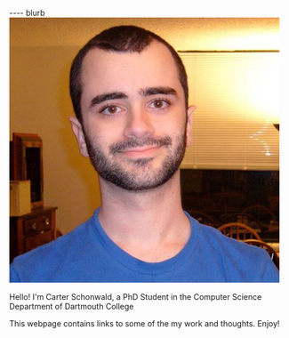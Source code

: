 ---- blurb
![](static/carter-profile.jpg)


Hello! I'm Carter Schonwald, a PhD Student in the Computer Science Department of Dartmouth College

This webpage contains links to some of the my work and thoughts. Enjoy!